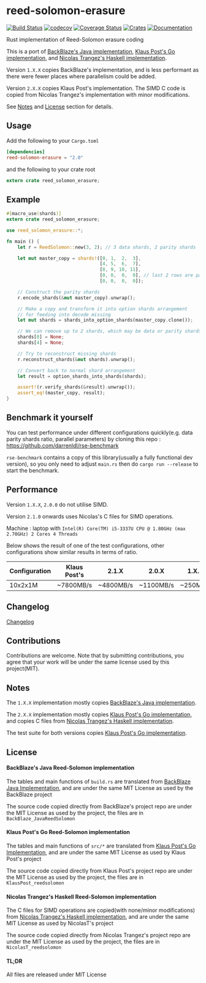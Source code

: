# reed-solomon-erasure
[![Build Status](https://travis-ci.org/darrenldl/reed-solomon-erasure.svg?branch=master)](https://travis-ci.org/darrenldl/reed-solomon-erasure)
[![codecov](https://codecov.io/gh/darrenldl/reed-solomon-erasure/branch/master/graph/badge.svg)](https://codecov.io/gh/darrenldl/reed-solomon-erasure)
[![Coverage Status](https://coveralls.io/repos/github/darrenldl/reed-solomon-erasure/badge.svg?branch=master)](https://coveralls.io/github/darrenldl/reed-solomon-erasure?branch=master)
[![Crates](https://img.shields.io/crates/v/reed-solomon-erasure.svg)](https://crates.io/crates/reed-solomon-erasure)
[![Documentation](https://docs.rs/reed-solomon-erasure/badge.svg)](https://docs.rs/reed-solomon-erasure)

Rust implementation of Reed-Solomon erasure coding

This is a port of [BackBlaze's Java implementation](https://github.com/Backblaze/JavaReedSolomon), [Klaus Post's Go implementation](https://github.com/klauspost/reedsolomon), and [Nicolas Trangez's Haskell implementation](https://github.com/NicolasT/reedsolomon).

Version `1.X.X` copies BackBlaze's implementation, and is less performant as there were fewer places where parallelism could be added.

Version `2.X.X` copies Klaus Post's implementation. The SIMD C code is copied from Nicolas Trangez's implementation with minor modifications.

See [Notes](#notes) and [License](#license) section for details.

## Usage
Add the following to your `Cargo.toml`
```toml
[dependencies]
reed-solomon-erasure = "2.0"
```
and the following to your crate root
```rust
extern crate reed_solomon_erasure;
```

## Example
```rust
#[macro_use(shards)]
extern crate reed_solomon_erasure;

use reed_solomon_erasure::*;

fn main () {
    let r = ReedSolomon::new(3, 2); // 3 data shards, 2 parity shards

    let mut master_copy = shards!([0, 1,  2,  3],
                                  [4, 5,  6,  7],
                                  [8, 9, 10, 11],
                                  [0, 0,  0,  0], // last 2 rows are parity shards
                                  [0, 0,  0,  0]);

    // Construct the parity shards
    r.encode_shards(&mut master_copy).unwrap();

    // Make a copy and transform it into option shards arrangement
    // for feeding into decode_missing
    let mut shards = shards_into_option_shards(master_copy.clone());

    // We can remove up to 2 shards, which may be data or parity shards
    shards[0] = None;
    shards[4] = None;

    // Try to reconstruct missing shards
    r.reconstruct_shards(&mut shards).unwrap();

    // Convert back to normal shard arrangement
    let result = option_shards_into_shards(shards);

    assert!(r.verify_shards(&result).unwrap());
    assert_eq!(master_copy, result);
}
```

## Benchmark it yourself
You can test performance under different configurations quickly(e.g. data parity shards ratio, parallel parameters)
by cloning this repo : https://github.com/darrenldl/rse-benchmark

`rse-benchmark` contains a copy of this library(usually a fully functional dev version), so you only need to adjust `main.rs`
then do `cargo run --release` to start the benchmark.

## Performance
Version `1.X.X`, `2.0.0` do not utilise SIMD.

Version `2.1.0` onwards uses Nicolas's C files for SIMD operations.

Machine : laptop with `Intel(R) Core(TM) i5-3337U CPU @ 1.80GHz (max 2.70GHz) 2 Cores 4 Threads`

Below shows the result of one of the test configurations, other configurations show similar results in terms of ratio.

|Configuration| Klaus Post's | 2.1.X | 2.0.X | 1.X.X |
|---|---|---|---|---|
| 10x2x1M | ~7800MB/s |~4800MB/s | ~1100MB/s | ~250MB/s |

## Changelog
[Changelog](CHANGELOG.md)

## Contributions
Contributions are welcome. Note that by submitting contributions, you agree that your work will be under the same license used by this project(MIT).

## Notes
The `1.X.X` implementation mostly copies [BackBlaze's Java implementation](https://github.com/Backblaze/JavaReedSolomon).

The `2.X.X` implementation mostly copies [Klaus Post's Go implementation](https://github.com/klauspost/reedsolomon), and copies C files from [Nicolas Trangez's Haskell implementation](https://github.com/NicolasT/reedsolomon).

The test suite for both versions copies [Klaus Post's Go implementation](https://github.com/klauspost/reedsolomon).

## License
#### BackBlaze's Java Reed-Solomon implementation
The tables and main functions of ```build.rs``` are translated from [BackBlaze Java Implementation](https://github.com/Backblaze/JavaReedSolomon), and are under the same MIT License as used by the BackBlaze project

The source code copied directly from BackBlaze's project repo are under the MIT License as used by the project, the files are in `BackBlaze_JavaReedSolomon`

#### Klaus Post's Go Reed-Solomon implementation
The tables and main functions of ```src/*``` are translated from [Klaus Post's Go Implementation](https://github.com/klauspost/reedsolomon), and are under the same MIT License as used by Klaus Post's project

The source code copied directly from Klaus Post's project repo are under the MIT License as used by the project, the files are in `KlausPost_reedsolomon`

#### Nicolas Trangez's Haskell Reed-Solomon implementation
The C files for SIMD operations are copied(with none/minor modifications) from [Nicolas Trangez's Haskell implementation](https://github.com/NicolasT/reedsolomon), and are under the same MIT License as used by NicolasT's project

The source code copied directly from Nicolas Trangez's project repo are under the MIT License as used by the project, the files are in `NicolasT_reedsolomon`

#### TL;DR
All files are released under MIT License
